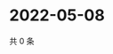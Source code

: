 # 2022-05-08

共 0 条

<!-- BEGIN WEIBO -->
<!-- 最后更新时间 Sun May 08 2022 03:14:48 GMT+0800 (China Standard Time) -->

<!-- END WEIBO -->
